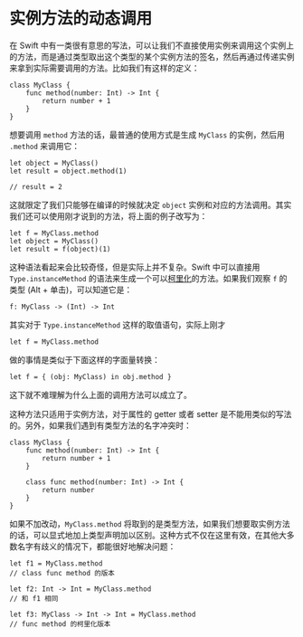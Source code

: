 # 实例方法的动态调用

在 Swift 中有一类很有意思的写法，可以让我们不直接使用实例来调用这个实例上的方法，而是通过类型取出这个类型的某个实例方法的签名，然后再通过传递实例来拿到实际需要调用的方法。比如我们有这样的定义：

    class MyClass {
        func method(number: Int) -> Int {
            return number + 1
        }
    }

想要调用 `method` 方法的话，最普通的使用方式是生成 `MyClass` 的实例，然后用 `.method` 来调用它：

    let object = MyClass()
    let result = object.method(1)

    // result = 2

这就限定了我们只能够在编译的时候就决定 `object` 实例和对应的方法调用。其实我们还可以使用刚才说到的方法，将上面的例子改写为：

    let f = MyClass.method
    let object = MyClass()
    let result = f(object)(1)

这种语法看起来会比较奇怪，但是实际上并不复杂。Swift 中可以直接用 `Type.instanceMethod` 的语法来生成一个可以[柯里化](#currying)的方法。如果我们观察 `f` 的类型 (Alt + 单击)，可以知道它是：

    f: MyClass -> (Int) -> Int

其实对于 `Type.instanceMethod` 这样的取值语句，实际上刚才

    let f = MyClass.method

做的事情是类似于下面这样的字面量转换：

    let f = { (obj: MyClass) in obj.method }

这下就不难理解为什么上面的调用方法可以成立了。

这种方法只适用于实例方法，对于属性的 getter 或者 setter 是不能用类似的写法的。另外，如果我们遇到有类型方法的名字冲突时：

    class MyClass {
        func method(number: Int) -> Int {
            return number + 1
        }

        class func method(number: Int) -> Int {
            return number
        }
    }

如果不加改动，`MyClass.method` 将取到的是类型方法，如果我们想要取实例方法的话，可以显式地加上类型声明加以区别。这种方式不仅在这里有效，在其他大多数名字有歧义的情况下，都能很好地解决问题：

    let f1 = MyClass.method
    // class func method 的版本

    let f2: Int -> Int = MyClass.method
    // 和 f1 相同

    let f3: MyClass -> Int -> Int = MyClass.method
    // func method 的柯里化版本

